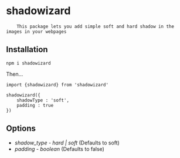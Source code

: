# shadowizard

```
    This package lets you add simple soft and hard shadow in the images in your webpages
```

## Installation

`npm i shadowizard`

Then...

```
import {shadowizard} from 'shadowizard'

shadowizard({
    shadowType : 'soft',
    padding : true
})

```


## Options

* *shadow_type* - _hard | soft_ (Defaults to soft)
* *padding* - _boolean_ (Defaults to false)